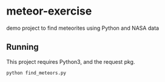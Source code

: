 # meteor-exercise
demo project to find meteorites using Python and NASA data 

## Running

This project requires Python3, and the request pkg.

`python find_meteors.py`

